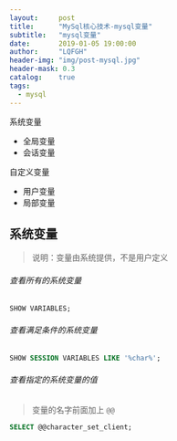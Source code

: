```yaml
---
layout:     post
title:      "MySql核心技术-mysql变量"
subtitle:   "mysql变量"
date:       2019-01-05 19:00:00
author:     "LQFGH"
header-img: "img/post-mysql.jpg"
header-mask: 0.3
catalog:    true
tags:
  - mysql
---
```


系统变量
* 全局变量
* 会话变量

自定义变量
* 用户变量
* 局部变量


## 系统变量

> 说明：变量由系统提供，不是用户定义

###### 查看所有的系统变量
```sql
SHOW VARIABLES;
```


###### 查看满足条件的系统变量
```sql
SHOW SESSION VARIABLES LIKE '%char%';
```

###### 查看指定的系统变量的值
> 变量的名字前面加上 `@@`

```sql
SELECT @@character_set_client;
```